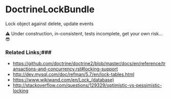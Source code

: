 # DoctrineLockBundle
Lock object against delete, update events

:warning: Under construction, in-consistent, tests incomplete, get your own risk... :sunglasses:

### Related Links;###
  - https://github.com/doctrine/doctrine2/blob/master/docs/en/reference/transactions-and-concurrency.rst#locking-support
  - http://dev.mysql.com/doc/refman/5.7/en/lock-tables.html
  - https://www.wikiwand.com/en/Lock_(database)
  - http://stackoverflow.com/questions/129329/optimistic-vs-pessimistic-locking
